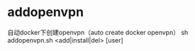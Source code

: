 # addopenvpn
自动docker下创建openvpn（auto create docker openvpn）
sh addopenvpn.sh <add|install|del> [user]
